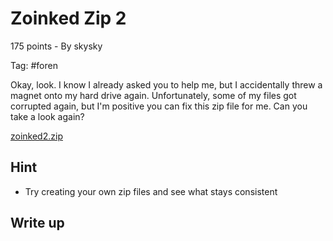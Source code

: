 # Zoinked Zip 2
175 points - By skysky

Tag: #foren

Okay, look. I know I already asked you to help me, but I accidentally threw a magnet onto my hard drive again. Unfortunately, some of my files got corrupted again, but I'm positive you can fix this zip file for me. Can you take a look again?

[zoinked2.zip](zoinked2.zip)

## Hint
- Try creating your own zip files and see what stays consistent
## Write up

